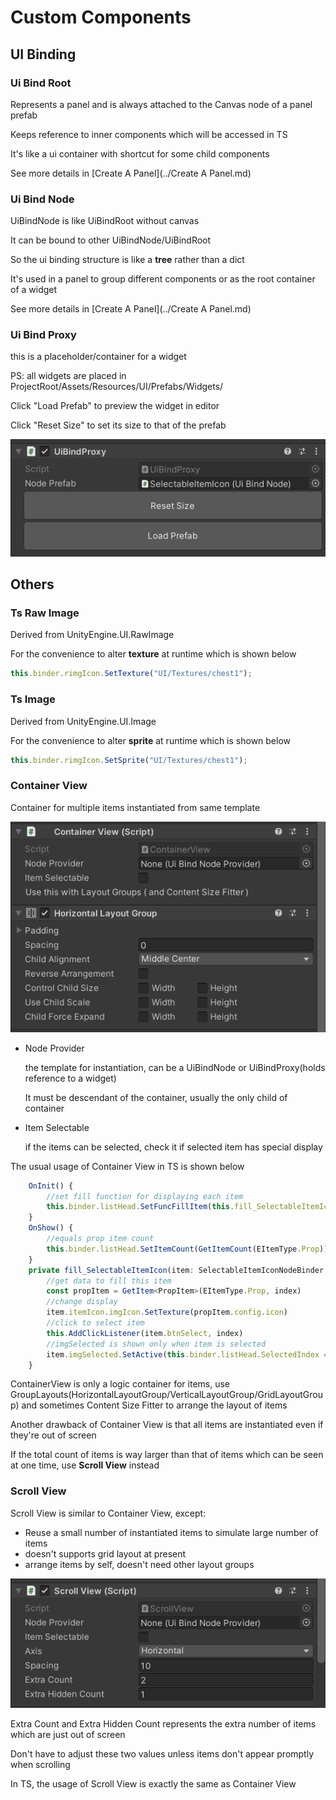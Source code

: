 # Custom Components

## UI Binding 

### Ui Bind Root

Represents a panel and is always attached to the Canvas node of a panel prefab

Keeps reference to inner components which will be accessed in TS

It's like a ui container with shortcut for some child components

See more details in [Create A Panel](../Create A Panel.md)

### Ui Bind Node

UiBindNode is like UiBindRoot without canvas

It can be bound to other UiBindNode/UiBindRoot

So the ui binding structure is like a **tree** rather than a dict

It's used in a panel to group different components or as the root container of a widget

See more details in [Create A Panel](../Create A Panel.md)

### Ui Bind Proxy

this is a placeholder/container for a widget

PS: all widgets are placed in ProjectRoot/Assets/Resources/UI/Prefabs/Widgets/

Click "Load Prefab" to preview the widget in editor

Click "Reset Size" to set its size to that of the prefab

![custom_component2](imgs/custom_component2.png)

## Others
### Ts Raw Image

Derived from UnityEngine.UI.RawImage

For the convenience to alter **texture** at runtime which is shown below

```typescript
this.binder.rimgIcon.SetTexture("UI/Textures/chest1");
```

### Ts Image

Derived from UnityEngine.UI.Image

For the convenience to alter **sprite** at runtime which is shown below

```typescript
this.binder.rimgIcon.SetSprite("UI/Textures/chest1");
```

### Container View

Container for multiple items instantiated from same template

![custom_component1](imgs/custom_component1.png)

- Node Provider

  the template for instantiation, can be a UiBindNode or UiBindProxy(holds reference to a widget)

  It must be descendant of the container, usually the only child of container

- Item Selectable

  if the items can be selected, check it if selected item has special display

The usual usage of Container View in TS is shown below

```typescript
    OnInit() {
        //set fill function for displaying each item
        this.binder.listHead.SetFuncFillItem(this.fill_SelectableItemIcon.bind(this))
    }
    OnShow() {
        //equals prop item count
        this.binder.listHead.SetItemCount(GetItemCount(EItemType.Prop))
    }
    private fill_SelectableItemIcon(item: SelectableItemIconNodeBinder, index: number){
        //get data to fill this item
        const propItem = GetItem<PropItem>(EItemType.Prop, index)
        //change display
        item.itemIcon.imgIcon.SetTexture(propItem.config.icon)
        //click to select item
        this.AddClickListener(item.btnSelect, index)
        //imgSelected is shown only when item is selected
        item.imgSelected.SetActive(this.binder.listHead.SelectedIndex === index)
    }
```



ContainerView is only a logic container for items, use GroupLayouts(HorizontalLayoutGroup/VerticalLayoutGroup/GridLayoutGroup) and sometimes Content Size Fitter to arrange the layout of items

Another drawback of Container View is that all items are instantiated even if they're out of screen

If the total count of items is way larger than that of items which can be seen at one time, use **Scroll View** instead

### Scroll View

Scroll View is similar to Container View, except:

- Reuse a small number of instantiated items to simulate large number of items
- doesn't supports grid layout at present
- arrange items by self, doesn't need other layout groups

![custom_component3](imgs/custom_component3.png)

Extra Count and Extra Hidden Count represents the extra number of items which are just out of screen

Don't have to adjust these two values  unless items don't appear promptly when scrolling

 In TS, the usage of Scroll View is exactly the same as Container View

